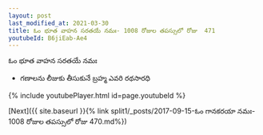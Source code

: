 ```yaml
---
layout: post
last_modified_at: 2021-03-30
title: ఓం భూత వాహన సరతయే నమః- 1008 రోజుల తపస్సులో రోజు  471
youtubeId: B6jiEab-Ae4
---
```

 
 
 ఓం భూత వాహన సరతయే నమః  
 
 -  గణాలను లీజుకు తీసుకునే బ్రహ్మ ఎవరి రథసారధి 
 
  
 
  
 
 
 
 
 
 


{% include youtubePlayer.html id=page.youtubeId %}
 
[Next]({{ site.baseurl }}{% link  split1/_posts/2017-09-15-ఓం గానకరయా నమః- 1008 రోజుల తపస్సులో రోజు  470.md%})
 
